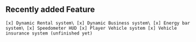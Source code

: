 ## Recently added Feature

`
[x] Dynamic Rental system\
[x] Dynamic Business system\
[x] Energy bar system\
[x] Speedometer HUD
[x] Player Vehicle system
[x] Vehicle insurance system (unfinished yet)
`
